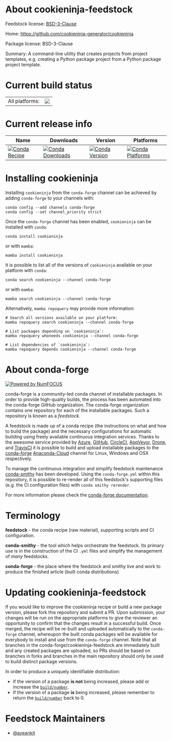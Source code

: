 About cookieninja-feedstock
===========================

Feedstock license: [BSD-3-Clause](https://github.com/conda-forge/cookieninja-feedstock/blob/main/LICENSE.txt)

Home: https://github.com/cookieninja-generator/cookieninja

Package license: BSD-3-Clause

Summary: A command-line utility that creates projects from project templates, e.g. creating a Python package project from a Python package project template.

Current build status
====================


<table><tr><td>All platforms:</td>
    <td>
      <a href="https://dev.azure.com/conda-forge/feedstock-builds/_build/latest?definitionId=20163&branchName=main">
        <img src="https://dev.azure.com/conda-forge/feedstock-builds/_apis/build/status/cookieninja-feedstock?branchName=main">
      </a>
    </td>
  </tr>
</table>

Current release info
====================

| Name | Downloads | Version | Platforms |
| --- | --- | --- | --- |
| [![Conda Recipe](https://img.shields.io/badge/recipe-cookieninja-green.svg)](https://anaconda.org/conda-forge/cookieninja) | [![Conda Downloads](https://img.shields.io/conda/dn/conda-forge/cookieninja.svg)](https://anaconda.org/conda-forge/cookieninja) | [![Conda Version](https://img.shields.io/conda/vn/conda-forge/cookieninja.svg)](https://anaconda.org/conda-forge/cookieninja) | [![Conda Platforms](https://img.shields.io/conda/pn/conda-forge/cookieninja.svg)](https://anaconda.org/conda-forge/cookieninja) |

Installing cookieninja
======================

Installing `cookieninja` from the `conda-forge` channel can be achieved by adding `conda-forge` to your channels with:

```
conda config --add channels conda-forge
conda config --set channel_priority strict
```

Once the `conda-forge` channel has been enabled, `cookieninja` can be installed with `conda`:

```
conda install cookieninja
```

or with `mamba`:

```
mamba install cookieninja
```

It is possible to list all of the versions of `cookieninja` available on your platform with `conda`:

```
conda search cookieninja --channel conda-forge
```

or with `mamba`:

```
mamba search cookieninja --channel conda-forge
```

Alternatively, `mamba repoquery` may provide more information:

```
# Search all versions available on your platform:
mamba repoquery search cookieninja --channel conda-forge

# List packages depending on `cookieninja`:
mamba repoquery whoneeds cookieninja --channel conda-forge

# List dependencies of `cookieninja`:
mamba repoquery depends cookieninja --channel conda-forge
```


About conda-forge
=================

[![Powered by
NumFOCUS](https://img.shields.io/badge/powered%20by-NumFOCUS-orange.svg?style=flat&colorA=E1523D&colorB=007D8A)](https://numfocus.org)

conda-forge is a community-led conda channel of installable packages.
In order to provide high-quality builds, the process has been automated into the
conda-forge GitHub organization. The conda-forge organization contains one repository
for each of the installable packages. Such a repository is known as a *feedstock*.

A feedstock is made up of a conda recipe (the instructions on what and how to build
the package) and the necessary configurations for automatic building using freely
available continuous integration services. Thanks to the awesome service provided by
[Azure](https://azure.microsoft.com/en-us/services/devops/), [GitHub](https://github.com/),
[CircleCI](https://circleci.com/), [AppVeyor](https://www.appveyor.com/),
[Drone](https://cloud.drone.io/welcome), and [TravisCI](https://travis-ci.com/)
it is possible to build and upload installable packages to the
[conda-forge](https://anaconda.org/conda-forge) [Anaconda-Cloud](https://anaconda.org/)
channel for Linux, Windows and OSX respectively.

To manage the continuous integration and simplify feedstock maintenance
[conda-smithy](https://github.com/conda-forge/conda-smithy) has been developed.
Using the ``conda-forge.yml`` within this repository, it is possible to re-render all of
this feedstock's supporting files (e.g. the CI configuration files) with ``conda smithy rerender``.

For more information please check the [conda-forge documentation](https://conda-forge.org/docs/).

Terminology
===========

**feedstock** - the conda recipe (raw material), supporting scripts and CI configuration.

**conda-smithy** - the tool which helps orchestrate the feedstock.
                   Its primary use is in the construction of the CI ``.yml`` files
                   and simplify the management of *many* feedstocks.

**conda-forge** - the place where the feedstock and smithy live and work to
                  produce the finished article (built conda distributions)


Updating cookieninja-feedstock
==============================

If you would like to improve the cookieninja recipe or build a new
package version, please fork this repository and submit a PR. Upon submission,
your changes will be run on the appropriate platforms to give the reviewer an
opportunity to confirm that the changes result in a successful build. Once
merged, the recipe will be re-built and uploaded automatically to the
`conda-forge` channel, whereupon the built conda packages will be available for
everybody to install and use from the `conda-forge` channel.
Note that all branches in the conda-forge/cookieninja-feedstock are
immediately built and any created packages are uploaded, so PRs should be based
on branches in forks and branches in the main repository should only be used to
build distinct package versions.

In order to produce a uniquely identifiable distribution:
 * If the version of a package **is not** being increased, please add or increase
   the [``build/number``](https://docs.conda.io/projects/conda-build/en/latest/resources/define-metadata.html#build-number-and-string).
 * If the version of a package **is** being increased, please remember to return
   the [``build/number``](https://docs.conda.io/projects/conda-build/en/latest/resources/define-metadata.html#build-number-and-string)
   back to 0.

Feedstock Maintainers
=====================

* [@ayeankit](https://github.com/ayeankit/)


